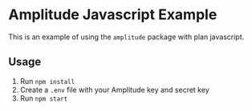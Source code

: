 # Amplitude Javascript Example
This is an example of using the `amplitude` package with plan javascript.

## Usage
1) Run `npm install`
2) Create a `.env` file with your Amplitude key and secret key
3) Run `npm start`
